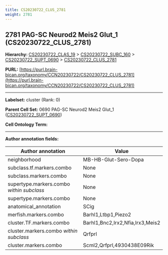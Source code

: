 ```yaml
---
title: CS20230722_CLUS_2781
weight: 2781
---
```

## 2781 PAG-SC Neurod2 Meis2 Glut_1 (CS20230722_CLUS_2781)
<b>Hierarchy: </b>
[CS20230722_CLAS_19](../CS20230722_CLAS_19) >
[CS20230722_SUBC_160](../CS20230722_SUBC_160) >
[CS20230722_SUPT_0690](../CS20230722_SUPT_0690) >
[CS20230722_CLUS_2781](../CS20230722_CLUS_2781)

**PURL:** [https://purl.brain-bican.org/taxonomy/CCN20230722/CS20230722_CLUS_2781](https://purl.brain-bican.org/taxonomy/CCN20230722/CS20230722_CLUS_2781)

---


**Labelset:** cluster (Rank: 0)

**Parent Cell Set:** 0690 PAG-SC Neurod2 Meis2 Glut_1 ([CS20230722_SUPT_0690](../CS20230722_SUPT_0690))



**Cell Ontology Term:** 

[MARKER GENES.]: #


---

[TRANSFERRED ANNOTATIONS.]: #


[AUTHOR ANNOTATION FIELDS.]: #


**Author annotation fields:**

| Author annotation | Value |
|-------------------|-------|
|neighborhood|MB-HB-Glut-Sero-Dopa|
|subclass.tf.markers.combo|None|
|subclass.markers.combo|None|
|supertype.markers.combo _within subclass_|None|
|supertype.markers.combo|None|
|anatomical_annotation|SCig|
|merfish.markers.combo|Barhl1,Ltbp1,Piezo2|
|cluster.TF.markers.combo|Barhl1,Bnc2,Irx2,Nfia,Irx3,Meis2|
|cluster.markers.combo _within subclass_|Qrfprl|
|cluster.markers.combo|Scml2,Qrfprl,4930438E09Rik|
